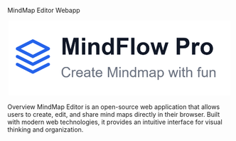 MindMap Editor Webapp
<p align="center">
  <img src="public/logo.png" alt="MindMap Editor Logo" width="500"/>
</p>

Overview
MindMap Editor is an open-source web application that allows users to create, edit, and share mind maps directly in their browser. Built with modern web technologies, it provides an intuitive interface for visual thinking and organization.
